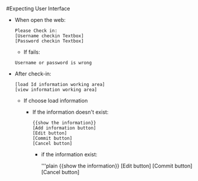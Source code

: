 #Expecting User Interface
- When open the web:

  ```plain
  Please Check in:
  [Username checkin Textbox]
  [Password checkin Textbox]
   ```
   - If fails:
   ```plain
   Username or password is wrong
   ```
- After check-in:

    ```plain
    [load Id information working area]
    [view information working area]
    ```
    - If choose load information
      - If the information doesn't exist:
      
          ```plain
          {{show the information}}
          [Add information button]
          [Edit button]
          [Commit button]
          [Cancel button]
          ```
        - if the information exist:
          
          
          '''plain
          {{show the information}}
          [Edit button]
          [Commit button]
          [Cancel button]
          ```
  
